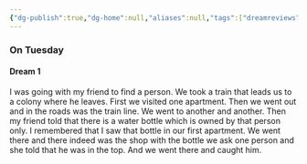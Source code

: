 ```yaml
---
{"dg-publish":true,"dg-home":null,"aliases":null,"tags":["dreamreviews"],"permalink":"/notes/07-journals-calender/dream-notes/april/22-04-2025/","dgPassFrontmatter":true,"updated":"2025-05-01T11:43:01.858+05:30"}
---
```


### On Tuesday

#### Dream 1

I was going with my friend to find a person. We took a train that leads us to a colony where he leaves. First we visited one apartment. Then we went out and in the roads was the train line. We went to another and another. Then my friend told that there is a water bottle which is owned by that person only. I remembered that I saw that bottle in our first apartment. We went there and there indeed was the shop with the bottle we ask one person and she told that he was in the top. And we went there and caught him.